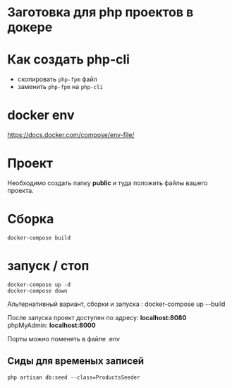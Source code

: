 # Заготовка для php проектов в докере   
 

# Как создать php-cli
- скопировать `php-fpm` файл    
- заменить `php-fpm` на `php-cli`

# docker env 
https://docs.docker.com/compose/env-file/   

# Проект
Необходимо создать папку <strong>public</strong>
и туда положить файлы вашего проекта.


# Сборка
```
docker-compose build
```

# запуск / стоп
```
docker-compose up -d
docker-compose down
```

Альтернативный вариант, сборки и запуска : docker-compose up --build


После запуска проект доступен по адресу: <strong>localhost:8080</strong><br>
phpMyAdmin: <strong>localhost:8000</strong>

Порты можно поменять в файле .env


## Сиды для временых записей
```
php artisan db:seed --class=ProductsSeeder
```
